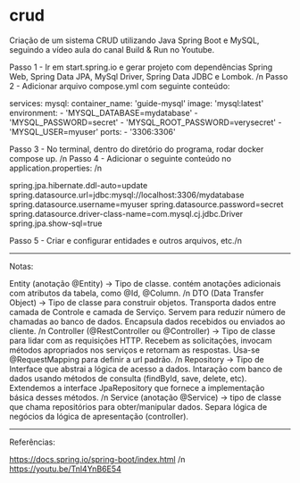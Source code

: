 # crud
Criação de um sistema CRUD utilizando Java Spring Boot e MySQL, seguindo a vídeo aula do canal Build &amp; Run no Youtube.

Passo 1 - Ir em start.spring.io e gerar projeto com dependências Spring Web, Spring Data JPA, MySql Driver,  Spring Data JDBC e Lombok.
/n
Passo 2 - Adicionar arquivo compose.yml com seguinte conteúdo: 

services:
  mysql:
    container_name: 'guide-mysql'
    image: 'mysql:latest'
    environment:
      - 'MYSQL_DATABASE=mydatabase'
      - 'MYSQL_PASSWORD=secret'
      - 'MYSQL_ROOT_PASSWORD=verysecret'
      - 'MYSQL_USER=myuser'
    ports:
      - '3306:3306'

  Passo 3 - No terminal, dentro do diretório do programa, rodar docker compose up.
  /n
  Passo 4 - Adicionar o seguinte conteúdo no application.properties:
  /n

spring.jpa.hibernate.ddl-auto=update
spring.datasource.url=jdbc:mysql://localhost:3306/mydatabase
spring.datasource.username=myuser
spring.datasource.password=secret
spring.datasource.driver-class-name=com.mysql.cj.jdbc.Driver
spring.jpa.show-sql=true

  Passo 5 - Criar e configurar entidades e outros arquivos, etc./n

------------------------------------------------------------------------

  Notas:

Entity (anotação @Entity) -> Tipo de classe. contém anotações adicionais com atributos da tabela, como @Id, @Column.
/n
DTO (Data Transfer Object) -> Tipo de classe para construir objetos. Transporta dados entre camada de Controle e camada de Serviço. Servem para reduzir número de chamadas ao banco de dados. Encapsula dados recebidos ou enviados ao cliente.
/n
Controller (@RestController ou @Controller) -> Tipo de classe para lidar com as requisições HTTP. Recebem as solicitações, invocam métodos apropriados nos serviços e retornam as respostas. Usa-se @RequestMapping para definir a url padrão.
/n
Repository -> Tipo de Interface que abstrai a lógica de acesso a dados. Intaração com banco de dados usando métodos de consulta (findById, save, delete, etc). Extendemos a interface JpaRepository que fornece a implementação básica desses métodos.
/n
Service (anotação @Service) -> tipo de classe que chama repositórios para obter/manipular dados. Separa lógica de negócios da lógica de apresentação (controller).

------------------------------------------------------------------------

Referências: 

https://docs.spring.io/spring-boot/index.html
/n
https://youtu.be/Tnl4YnB6E54
